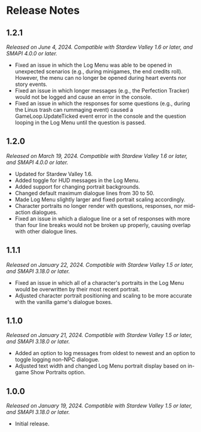 # Release Notes

## 1.2.1
*Released on June 4, 2024. Compatible with Stardew Valley 1.6 or later, and SMAPI 4.0.0 or later.*

- Fixed an issue in which the Log Menu was able to be opened in unexpected scenarios (e.g., during minigames, the end credits roll). However, the menu can no longer be opened during heart events nor story events.
- Fixed an issue in which longer messages (e.g., the Perfection Tracker) would not be logged and cause an error in the console.
- Fixed an issue in which the responses for some questions (e.g., during the Linus trash can rummaging event) caused a GameLoop.UpdateTicked event error in the console and the question looping in the Log Menu until the question is passed.

## 1.2.0
*Released on March 19, 2024. Compatible with Stardew Valley 1.6 or later, and SMAPI 4.0.0 or later.*

- Updated for Stardew Valley 1.6.
- Added toggle for HUD messages in the Log Menu.
- Added support for changing portrait backgrounds.
- Changed default maximum dialogue lines from 30 to 50.
- Made Log Menu slightly larger and fixed portrait scaling accordingly.
- Character portraits no longer render with questions, responses, nor mid-action dialogues.
- Fixed an issue in which a dialogue line or a set of responses with more than four line breaks would not be broken up properly, causing overlap with other dialogue lines.

## 1.1.1
*Released on January 22, 2024. Compatible with Stardew Valley 1.5 or later, and SMAPI 3.18.0 or later.*

- Fixed an issue in which all of a character's portraits in the Log Menu would be overwritten by their most recent portrait.
- Adjusted character portrait positioning and scaling to be more accurate with the vanilla game's dialogue boxes.

## 1.1.0
*Released on January 21, 2024. Compatible with Stardew Valley 1.5 or later, and SMAPI 3.18.0 or later.*

- Added an option to log messages from oldest to newest and an option to toggle logging non-NPC dialogue.
- Adjusted text width and changed Log Menu portrait display based on in-game Show Portraits option.

## 1.0.0
*Released on January 19, 2024. Compatible with Stardew Valley 1.5 or later, and SMAPI 3.18.0 or later.*

- Initial release.